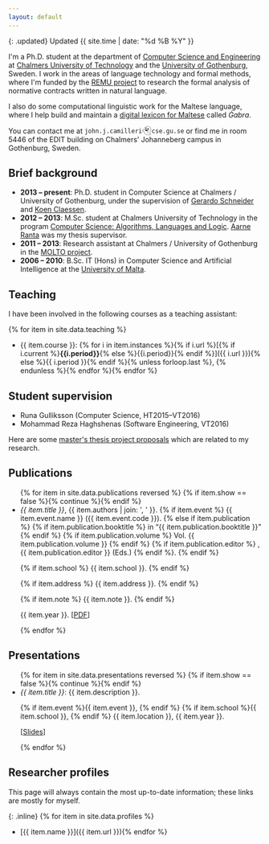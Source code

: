 ```yaml
---
layout: default
---
```


{: .updated}
Updated {{ site.time | date: "%d %B %Y" }}

I'm a Ph.D. student at the department of
[Computer Science and Engineering](http://www.chalmers.se/en/departments/cse/) at
[Chalmers University of Technology](http://www.chalmers.se/en/) and the
[University of Gothenburg](http://www.gu.se/english/), Sweden.
I work in the areas of language technology and formal methods, where I'm funded by the
[REMU project](http://remu.grammaticalframework.org/) to research the formal analysis of normative contracts written in natural language.

I also do some computational linguistic work for the Maltese language,
where I help build and maintain a [digital lexicon for Maltese](http://mlrs.research.um.edu.mt/resources/gabra/) called _Ġabra_.

You can contact me at
<code>john.j.camilleri<img src="/images/ghost.png" style="height:18px; vertical-align:sub; -webkit-filter:grayscale(100%); filter:grayscale(100%);" alt="@"/>cse.gu.se</code>
or find me in room 5446 of the EDIT building on Chalmers’ Johanneberg campus in Gothenburg, Sweden.

## Brief background

- **2013 – present**: Ph.D. student in Computer Science at Chalmers / University of Gothenburg, under the supervision of [Gerardo Schneider](http://www.cse.chalmers.se/~gersch/) and [Koen Claessen](http://www.cse.chalmers.se/~koen/).
- **2012 – 2013**: M.Sc. student at Chalmers University of Technology in the program [Computer Science: Algorithms, Languages and Logic](http://www.chalmers.se/en/education/programmes/masters-info/Pages/Computer-Science-algorithms-languages-and-logic.aspx). [Aarne Ranta](http://www.cse.chalmers.se/~aarne/) was my thesis supervisor.
- **2011 – 2013**: Research assistant at Chalmers / University of Gothenburg in the [MOLTO project](http://www.molto-project.eu/).
- **2006 – 2010**: B.Sc. IT (Hons) in Computer Science and Artificial Intelligence at the [University of Malta](http://www.um.edu.mt/ict/).

## Teaching

I have been involved in the following courses as a teaching assistant:

{% for item in site.data.teaching %}
- {{ item.course
    }}: {% for i in item.instances
      %}{% if i.url
        %}[{% if i.current %}**{{i.period}}**{% else %}{{i.period}}{% endif %}]({{ i.url }}){%
          else
        %}{{ i.period }}{%
          endif
        %}{%
      unless forloop.last %}, {% endunless
      %}{%
    endfor %}{%
  endfor %}

## Student supervision

- Runa Gulliksson (Computer Science, HT2015–VT2016)
- Mohammad Reza Haghshenas (Software Engineering, VT2016)
<!-- - Sophie Chesney (Language Technology, VT2016) -->

Here are some [master's thesis project proposals](https://masterthesis.cms.chalmers.se/supervisor/john-j-camilleri)
which are related to my research.

## Publications

<ul class="publications">
{% for item in site.data.publications reversed %}
  {% if item.show == false %}{% continue %}{% endif %}
  <li>
  <em>{{ item.title }}</em>,
  {{ item.authors | join: ', ' }}.
  {% if item.event %}
    {{ item.event.name }} ({{ item.event.code }}).
  {% else if item.publication %}
    {% if item.publication.booktitle %}
    in “{{ item.publication.booktitle }}”
    {% endif %}
    {% if item.publication.volume %}
    Vol. {{ item.publication.volume }}
    {% endif %}
    {% if item.publication.editor %}
    , {{ item.publication.editor }} (Eds.)
    {% endif %}.
  {% endif %}

  {% if item.school %}
    {{ item.school }}.
  {% endif %}

  {% if item.address %}
    {{ item.address }}.
  {% endif %}

  {% if item.note %}
    {{ item.note }}.
  {% endif %}

  {{ item.year }}.
  [<a href="
  {% if item.url %}{{ item.url }}
  {% else %}http://academic.johnjcamilleri.com/papers/{{ item.key }}.pdf
  {% endif %}">PDF</a>]

  </li>
{% endfor %}
</ul>

## Presentations

<ul class="presentations">
{% for item in site.data.presentations reversed %}
  {% if item.show == false %}{% continue %}{% endif %}
  <li>
  <em>{{ item.title }}</em>:
  {{ item.description }}.

  {% if item.event %}{{ item.event }}, {% endif %}
  {% if item.school %}{{ item.school }}, {% endif %}
  {{ item.location }},
  {{ item.year }}.

  [<a href="http://academic.johnjcamilleri.com/presentations/{{ item.filename }}">Slides</a>]
  </li>
{% endfor %}
</ul>


## Researcher profiles

This page will always contain the most up-to-date information;
these links are mostly for myself.

{: .inline}
{% for item in site.data.profiles %}
- [{{ item.name }}]({{ item.url }}){%
endfor %}
